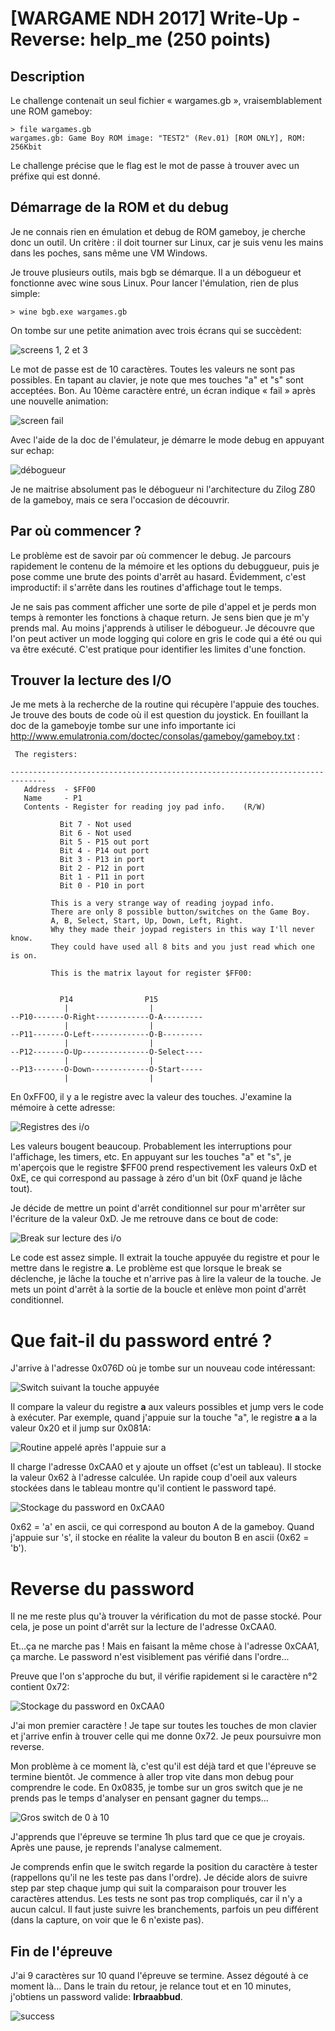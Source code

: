 # [WARGAME NDH 2017] Write-Up - Reverse: help_me (250 points)

## Description

Le challenge contenait un seul fichier « wargames.gb », vraisemblablement une
ROM gameboy:

```
> file wargames.gb
wargames.gb: Game Boy ROM image: "TEST2" (Rev.01) [ROM ONLY], ROM: 256Kbit
```

Le challenge précise que le flag est le mot de passe à trouver avec un préfixe
qui est donné.


## Démarrage de la ROM et du debug

Je ne connais rien en émulation et debug de ROM gameboy, je cherche donc
un outil. Un critère : il doit tourner sur Linux, car je suis venu les
mains dans les poches, sans même une VM Windows.

Je trouve plusieurs outils, mais bgb se démarque. Il a un débogueur et
fonctionne avec wine sous Linux. Pour lancer l'émulation, rien de plus simple:

```
> wine bgb.exe wargames.gb
```

On tombe sur une petite animation avec trois écrans qui se succèdent:

![](img/wargames-screens.jpeg "screens 1, 2 et 3")

Le mot de passe est de 10 caractères. Toutes les valeurs ne sont pas possibles.
En tapant au clavier, je note que mes touches "a" et "s" sont acceptées. Bon.
Au 10ème caractère entré, un écran indique « fail » après une nouvelle
animation:

![](img/wargames-screen-fail.jpeg "screen fail")

Avec l'aide de la doc de l'émulateur, je démarre le mode debug en appuyant sur
echap:

![](img/wargames-debugguer.jpeg "débogueur")

Je ne maitrise absolument pas le débogueur ni l'architecture du Zilog Z80 de la
gameboy, mais ce sera l'occasion de découvrir.


## Par où commencer ?

Le problème est de savoir par où commencer le debug. Je parcours rapidement le
contenu de la mémoire et les options du debuggueur, puis je pose comme une brute
des points d'arrêt au hasard. Évidemment, c'est improductif: il s'arrête
dans les routines d'affichage tout le temps.

Je ne sais pas comment afficher une sorte de pile d'appel et je perds mon temps à
remonter les fonctions à chaque return. Je sens bien que je m'y prends mal. Au
moins j'apprends à utiliser le débogueur. Je découvre que l'on peut activer un
mode logging qui colore en gris le code qui a été ou qui va être exécuté. C'est
pratique pour identifier les limites d'une fonction.


## Trouver la lecture des I/O

Je me mets à la recherche de la routine qui récupère l'appuie des touches.
Je trouve des bouts de code où il est question du joystick. En fouillant la
doc de la gameboyje tombe sur une info importante ici
http://www.emulatronia.com/doctec/consolas/gameboy/gameboy.txt :

```
 The registers:

------------------------------------------------------------------------------
   Address  - $FF00
   Name     - P1
   Contents - Register for reading joy pad info.    (R/W)

           Bit 7 - Not used
           Bit 6 - Not used
           Bit 5 - P15 out port
           Bit 4 - P14 out port
           Bit 3 - P13 in port
           Bit 2 - P12 in port
           Bit 1 - P11 in port
           Bit 0 - P10 in port

         This is a very strange way of reading joypad info.
         There are only 8 possible button/switches on the Game Boy.
         A, B, Select, Start, Up, Down, Left, Right.
         Why they made their joypad registers in this way I'll never know.
         They could have used all 8 bits and you just read which one is on.

         This is the matrix layout for register $FF00:


           P14                P15
            |                  |
--P10-------O-Right------------O-A---------
            |                  |
--P11-------O-Left-------------O-B---------
            |                  |
--P12-------O-Up---------------O-Select----
            |                  |
--P13-------O-Down-------------O-Start-----
            |                  |
```
En 0xFF00, il y a le registre avec la valeur des touches. J'examine la mémoire à
cette adresse:

![](img/wargames-screen-io.jpeg "Registres des i/o")

Les valeurs bougent beaucoup. Probablement les interruptions pour l'affichage,
les timers, etc. En appuyant sur les touches "a" et "s", je m'aperçois que le
registre $FF00 prend respectivement les valeurs 0xD et 0xE, ce qui correspond au
passage à zéro d'un bit (0xF quand je lâche tout).

Je décide de mettre un point d'arrêt conditionnel sur pour m'arrêter sur
l'écriture de la valeur 0xD. Je me retrouve dans ce bout de code:

![](img/wargames-screen-io-break.png "Break sur lecture des i/o")

Le code est assez simple. Il extrait la touche appuyée du registre et pour le
mettre dans le registre **a**. Le problème est que lorsque le break se déclenche,
je lâche la touche et n'arrive pas à lire la valeur de la touche. Je mets
un point d'arrêt à la sortie de la boucle et enlève mon point d'arrêt
conditionnel.

# Que fait-il du password entré ?

J'arrive à l'adresse 0x076D où je tombe sur un nouveau code intéressant:

![](img/wargames-screen-switch.png "Switch suivant la touche appuyée")

Il compare la valeur du registre **a** aux valeurs possibles et jump vers le
code à exécuter. Par exemple, quand j'appuie sur la touche "a", le registre **a**
a la valeur 0x20 et il jump sur 0x081A:

![](img/wargames-screen-event-a.png "Routine appelé après l'appuie sur a")

Il charge l'adresse 0xCAA0 et y ajoute un offset (c'est un tableau). Il stocke
la valeur 0x62 à l'adresse calculée. Un rapide coup d'oeil aux valeurs stockées
dans le tableau montre qu'il contient le password tapé.

![](img/wargames-screen-password.png "Stockage du password en 0xCAA0")

0x62 = 'a' en ascii, ce qui correspond au bouton A de la gameboy. Quand j'appuie
sur 's', il stocke en réalite la valeur du bouton B en ascii (0x62 = 'b').

# Reverse du password

Il ne me reste plus qu'à trouver la vérification du mot de passe stocké. Pour
cela, je pose un point d'arrêt sur la lecture de l'adresse 0xCAA0.

Et...ça ne marche pas ! Mais en faisant la même chose à l'adresse 0xCAA1, ça
marche. Le password n'est visiblement pas vérifié dans l'ordre...

Preuve que l'on s'approche du but, il vérifie rapidement si le caractère n°2
contient 0x72:

![](img/wargames-screen-pass-char2.png "Stockage du password en 0xCAA0")

J'ai mon premier caractère ! Je tape sur toutes les touches de mon clavier et
j'arrive enfin à trouver celle qui me donne 0x72. Je peux poursuivre mon
reverse.

Mon problème à ce moment là, c'est qu'il est déjà tard et que l'épreuve se
termine bientôt. Je commence à aller trop vite dans mon debug pour comprendre
le code. En 0x0835, je tombe sur un gros switch que je ne prends pas le temps
d'analyser en pensant gagner du temps...

![](img/wargames-screen-switch-check-pass.png "Gros switch de 0 à 10")

J'apprends que l'épreuve se termine 1h plus tard que ce que je croyais. Après
une pause, je reprends l'analyse calmement.

Je comprends enfin que le switch regarde la position du caractère à tester
(rappellons qu'il ne les teste pas dans l'ordre). Je décide alors de suivre
step par step chaque jump qui suit la comparaison pour trouver les caractères
attendus. Les tests ne sont pas trop compliqués, car il n'y a aucun calcul. Il
faut juste suivre les branchements, parfois un peu différent (dans la capture,
on voir que le 6 n'existe pas).

## Fin de l'épreuve

J'ai 9 caractères sur 10 quand l'épreuve se termine. Assez dégouté à ce moment là...
Dans le train du retour, je relance tout et en 10 minutes, j'obtiens un password
valide:
**lrbraabbud**.

![](img/success.png "success")

